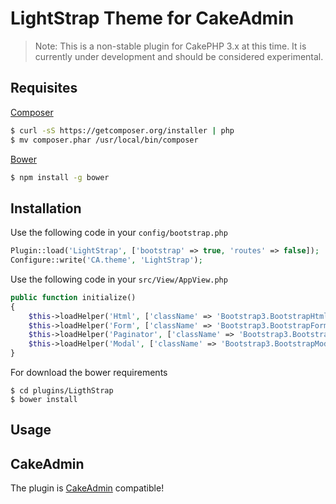 # LightStrap Theme for CakeAdmin

> Note: This is a non-stable plugin for CakePHP 3.x at this time. It is currently under development and should be considered experimental.

## Requisites

[Composer](https://getcomposer.org/)
```sh 
$ curl -sS https://getcomposer.org/installer | php
$ mv composer.phar /usr/local/bin/composer
```

[Bower](http://bower.io/)
```sh 
$ npm install -g bower
```


## Installation

Use the following code in your `config/bootstrap.php` 

```php
Plugin::load('LightStrap', ['bootstrap' => true, 'routes' => false]);
Configure::write('CA.theme', 'LightStrap');
```

Use the following code in your `src/View/AppView.php` 

```php
public function initialize()
{
	$this->loadHelper('Html', ['className' => 'Bootstrap3.BootstrapHtml']);
	$this->loadHelper('Form', ['className' => 'Bootstrap3.BootstrapForm']);
	$this->loadHelper('Paginator', ['className' => 'Bootstrap3.BootstrapPaginator']);
	$this->loadHelper('Modal', ['className' => 'Bootstrap3.BootstrapModal']);
}
```

For download the bower requirements

```
$ cd plugins/LigthStrap
$ bower install
```

## Usage



## CakeAdmin

The plugin is [CakeAdmin](https://github.com/cakemanager/cakephp-cakeadmin) compatible!
